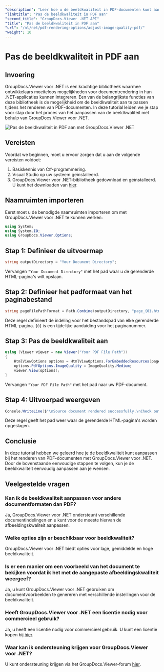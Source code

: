 ```yaml
---
"description": "Leer hoe u de beeldkwaliteit in PDF-documenten kunt aanpassen met GroupDocs.Viewer voor .NET. Volg onze stapsgewijze tutorial voor naadloze integratie."
"linktitle": "Pas de beeldkwaliteit in PDF aan"
"second_title": "GroupDocs.Viewer .NET API"
"title": "Pas de beeldkwaliteit in PDF aan"
"url": "/nl/net/pdf-rendering-options/adjust-image-quality-pdf/"
"weight": 10
---
```


# Pas de beeldkwaliteit in PDF aan

## Invoering
GroupDocs.Viewer voor .NET is een krachtige bibliotheek waarmee ontwikkelaars moeiteloos mogelijkheden voor documentrendering in hun .NET-applicaties kunnen integreren. Een van de belangrijkste functies van deze bibliotheek is de mogelijkheid om de beeldkwaliteit aan te passen tijdens het renderen van PDF-documenten. In deze tutorial leiden we je stap voor stap door het proces van het aanpassen van de beeldkwaliteit met behulp van GroupDocs.Viewer voor .NET.

![Pas de beeldkwaliteit in PDF aan met GroupDocs.Viewer .NET](/viewer/pdf-rendering-options/adjust-image-quality-in-pdf.png)

## Vereisten
Voordat we beginnen, moet u ervoor zorgen dat u aan de volgende vereisten voldoet:
1. Basiskennis van C#-programmering.
2. Visual Studio op uw systeem geïnstalleerd.
3. GroupDocs.Viewer voor .NET-bibliotheek gedownload en geïnstalleerd. U kunt het downloaden van [hier](https://releases.groupdocs.com/viewer/net/).

## Naamruimten importeren
Eerst moet u de benodigde naamruimten importeren om met GroupDocs.Viewer voor .NET te kunnen werken:
```csharp
using System;
using System.IO;
using GroupDocs.Viewer.Options;
```
## Stap 1: Definieer de uitvoermap
```csharp
string outputDirectory = "Your Document Directory";
```
Vervangen `"Your Document Directory"` met het pad waar u de gerenderde HTML-pagina's wilt opslaan.
## Stap 2: Definieer het padformaat van het paginabestand
```csharp
string pageFilePathFormat = Path.Combine(outputDirectory, "page_{0}.html");
```
Deze regel definieert de indeling voor het bestandspad van elke gerenderde HTML-pagina. `{0}` is een tijdelijke aanduiding voor het paginanummer.
## Stap 3: Pas de beeldkwaliteit aan
```csharp
using (Viewer viewer = new Viewer("Your PDF File Path"))
{
    HtmlViewOptions options = HtmlViewOptions.ForEmbeddedResources(pageFilePathFormat);
    options.PdfOptions.ImageQuality = ImageQuality.Medium;
    viewer.View(options);
}
```
Vervangen `"Your PDF File Path"` met het pad naar uw PDF-document.
## Stap 4: Uitvoerpad weergeven
```csharp
Console.WriteLine($"\nSource document rendered successfully.\nCheck output in {outputDirectory}.");
```
Deze regel geeft het pad weer waar de gerenderde HTML-pagina's worden opgeslagen.

## Conclusie
In deze tutorial hebben we geleerd hoe je de beeldkwaliteit kunt aanpassen bij het renderen van PDF-documenten met GroupDocs.Viewer voor .NET. Door de bovenstaande eenvoudige stappen te volgen, kun je de beeldkwaliteit eenvoudig aanpassen aan je wensen.
## Veelgestelde vragen
### Kan ik de beeldkwaliteit aanpassen voor andere documentformaten dan PDF?
Ja, GroupDocs.Viewer voor .NET ondersteunt verschillende documentindelingen en u kunt voor de meeste hiervan de afbeeldingskwaliteit aanpassen.
### Welke opties zijn er beschikbaar voor beeldkwaliteit?
GroupDocs.Viewer voor .NET biedt opties voor lage, gemiddelde en hoge beeldkwaliteit.
### Is er een manier om een voorbeeld van het document te bekijken voordat ik het met de aangepaste afbeeldingskwaliteit weergeef?
Ja, u kunt GroupDocs.Viewer voor .NET gebruiken om documentvoorbeelden te genereren met verschillende instellingen voor de beeldkwaliteit.
### Heeft GroupDocs.Viewer voor .NET een licentie nodig voor commercieel gebruik?
Ja, u heeft een licentie nodig voor commercieel gebruik. U kunt een licentie kopen bij [hier](https://purchase.groupdocs.com/buy).
### Waar kan ik ondersteuning krijgen voor GroupDocs.Viewer voor .NET?
U kunt ondersteuning krijgen via het GroupDocs.Viewer-forum [hier](https://forum.groupdocs.com/c/viewer/9).